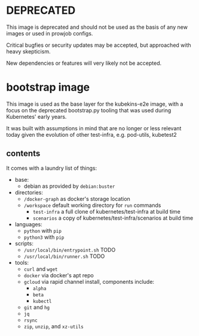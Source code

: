 # DEPRECATED

This image is deprecated and should not be used as the basis of any new images or used in prowjob configs.

Critical bugfies or security updates may be accepted, but approached with heavy skepticism.

New dependencies or features will very likely not be accepted.

# bootstrap image

This image is used as the base layer for the kubekins-e2e image, with a focus
on the deprecated bootstrap.py tooling that was used during Kubernetes' early
years.

It was built with assumptions in mind that are no longer or less relevant today
given the evolution of other test-infra, e.g. pod-utils, kubetest2

## contents

It comes with a laundry list of things:
- base:
  - debian as provided by `debian:buster`
- directories:
  - `/docker-graph` as docker's storage location
  - `/workspace` default working directory for `run` commands
    - `test-infra` a full clone of kubernetes/test-infra at build time
    - `scenarios` a copy of kubernetes/test-infra/scenarios at build time
- languages:
  - `python` with `pip`
  - `python3` with `pip`
- scripts:
  - `/usr/local/bin/entrypoint.sh` TODO
  - `/usr/local/bin/runner.sh` TODO
- tools:
  - `curl` and `wget`
  - `docker` via docker's apt repo
  - `gcloud` via rapid channel install, components include:
    - `alpha`
    - `beta`
    - `kubectl`
  - `git` and `hg`
  - `jq`
  - `rsync`
  - `zip`, `unzip`, and `xz-utils`
